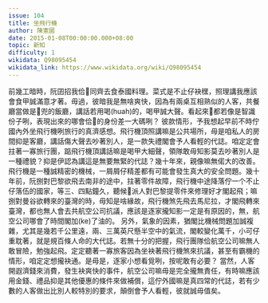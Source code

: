 ```yaml
---
issue: 104
title: 坐飛行機
author: 陳憲國
date: 2015-01-08T00:00:00.000+08:00
topic: 新知
difficulty: 1
wikidata: Q98095454
wikidata_link: https://www.wikidata.org/wiki/Q98095454
---
```

前幾工暗時，阮囝招我佮𪜶同齊去食泰國料理。菜式是不止仔袂䆀，照理講我應該會食甲誠滿意才著。毋過，彼暗我是無啥爽快，因為有兩桌互相熟似的人客，共餐廳當做是𪜶兜的飯廳，講話若用喝(huah)的，喝甲誠大聲。看起來𪜶都若像是智識份子咧，表現出來的哪會佮𪜶的身份差一大碼咧？
彼款情形，予我想起早前不時佇國內外坐飛行機咧旅行的真濟感想。飛行機頂照講嘛是公共場所，毋是咱私人的房間抑是客廳，講話傷大聲去吵著別人，是一款失禮閣會予人看輕的代誌。咱定定會拄著一寡旅行團，踮飛行機頂講話嘛是喝甲大細聲，領隊敢毋知影莫去吵著別人是一種禮貌？抑是伊認為講這是無要無緊的代誌？幾十年來，親像嘛無偌大的改善。
飛行機是一種誠精密的機械，一屑屑仔精差都有可能會發生真大的安全問題。幾十年前，阮捌對巴黎欲飛去南非的途中，拄著零件故障，飛行機中途降落佇一个不止仔落伍的國家，等三、四點鐘久，聽候𪜶派人對巴黎提零件來修理好才閣起飛；嘛捌對曼谷欲轉來的臺灣的時，毋知是啥緣故，飛行機煞先飛去馬尼拉，才閣飛轉來臺灣，都也無人會去共航空公司抗議，應該是逐家攏知影一定是有原因的，無，航空公司哪會了時間閣加(ke)了油的。
另外，氣象的因素，猶閣比機械問題加誠複雜，尤其是幾若千公里遠，兩、三萬英尺懸半空中的氣流，閣較變化萬千，小可仔重耽著，就是規百條人命的大代誌。若無十分的把握，飛行團隊佮航空公司嘛無人敢冒險，勉強起飛。定定聽著一寡旅客因為坐袂著飛行機煞來抗議，甚至有霸機的情形，咱定定想攏袂通。是毋是，逐家小想看覓咧，按呢敢有必要？
當然，人客開遐濟錢來消費，發生袂爽快的事件，航空公司嘛毋是完全攏無責任，有時嘛應該用金錢、禮品抑是其他優惠的條件來做補償，這佇外國嘛是真四常的代誌，若有少數的人客做出比別人較特別的要求，顛倒會予人看輕，彼就誠毋值矣。